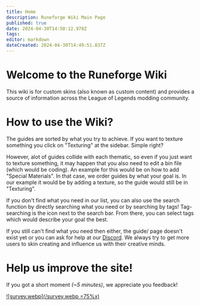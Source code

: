 ```yaml
---
title: Home 
description: Runeforge Wiki Main Page
published: true
date: 2024-04-30T14:50:12.978Z
tags: 
editor: markdown
dateCreated: 2024-04-30T14:49:51.837Z
---
```


# Welcome to the Runeforge Wiki

This wiki is for custom skins (also known as custom content) and provides a source of information across the League of Legends modding community.

# How to use the Wiki?

The guides are sorted by what you try to achieve. If you want to texture something you click on "Texturing" at the sidebar. Simple right?

However, alot of guides collide with each thematic, so even if you just want to texture something, it may happen that you also need to edit a bin file (which would be coding). An example for this would be on how to add "Special Materials". In that case, we order guides by what your goal is. In our example it would be by adding a texture, so the guide would still be in "Texturing".

If you don't find what you need in our list, you can also use the search function by directly searching what you need or by searching by tags! Tag-searching is the icon next to the search bar. From there, you can select tags which would describe your goal the best.

If you still can't find what you need then either, the guide/ page doesn't exist yet or you can ask for help at our [Discord](https://discord.com/invite/runeforge). We always try to get more users to skin creating and influence us with their creative minds.

# Help us improve the site!

If you got a short moment *(~5 minutes)*, we appreciate you feedback!

[![survey.webp](/survey.webp =75%x)](https://forms.gle/jKzcJ6jPtbPmK69d7)